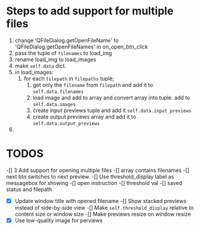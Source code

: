 # Steps to add support for multiple files

1. change 'QFileDialog.getOpenFileName' to 'QFileDialog.getOpenFileNames' in on_open_btn_click
2. pass the tuple of `filenames` to load_img
3. rename load_img to load_images
4. make `self.data` dict.
5. in load_images: 
   1. for each `filepath` in `filepaths` tuple; 
      1. get only the `filename` from `filepath` and add it to `self.data.filenames`
      2. load image and add to array and convert array into tuple. add to `self.data.images` 
      3. create input previews tuple and add it `self.data.input_previews`
      4. create output previews array and add it to `self.data.output_previews`
6. 

# TODOS
-[] 3 Add support for opening multiple files
        -[] array contains filenames
        -[] next btn switches to next preview.
-[] Use threshold_display label as messagebox for showing
        -[] open instruction
        -[] threshold val
        -[] saved status and filepath
-[x] Update window title with opened filename
-[] Show stacked previews instead of side-by-side view
-[] Make `self.threshold_display` relative to content size or window size
-[] Make previews resize on window resize
-[x] Use low-quality image for perviews

